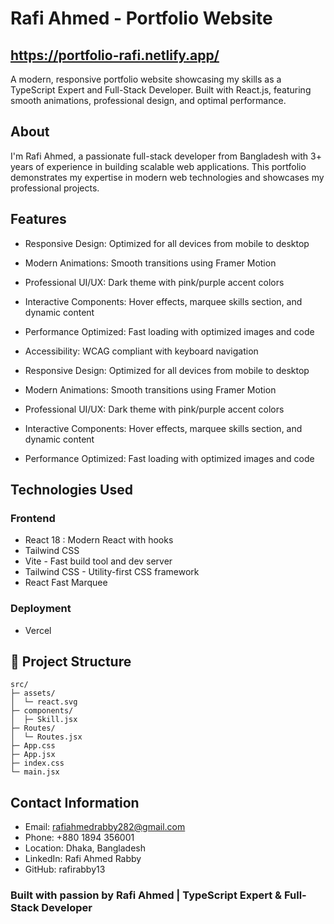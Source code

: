 
#  Rafi Ahmed - Portfolio Website



## https://portfolio-rafi.netlify.app/

A modern, responsive portfolio website showcasing my skills as a TypeScript Expert and Full-Stack Developer. Built with React.js, featuring smooth animations, professional design, and optimal performance.

## About

I'm Rafi Ahmed, a passionate full-stack developer from Bangladesh with 3+ years of experience in building scalable web applications. This portfolio demonstrates my expertise in modern web technologies and showcases my professional projects.
## Features

- Responsive Design: Optimized for all devices from mobile to desktop
- Modern Animations: Smooth transitions using Framer Motion
- Professional UI/UX: Dark theme with pink/purple accent colors
- Interactive Components: Hover effects, marquee skills section, and dynamic content
- Performance Optimized: Fast loading with optimized images and code

- Accessibility: WCAG compliant with keyboard navigation 
- Responsive Design: Optimized for all devices from mobile to desktop
- Modern Animations: Smooth transitions using Framer Motion
- Professional UI/UX: Dark theme with pink/purple accent colors
- Interactive Components: Hover effects, marquee skills section, and dynamic content
- Performance Optimized: Fast loading with optimized images and code

## Technologies Used


### Frontend

*  React 18 : Modern React with hooks
*  Tailwind CSS
*  Vite - Fast build tool and dev server
*  Tailwind CSS - Utility-first CSS framework
*  React Fast Marquee

### Deployment



*  Vercel
## 📁 Project Structure


```
src/
├─ assets/
│  └─ react.svg
├─ components/
│  ├─ Skill.jsx
├─ Routes/
│  └─ Routes.jsx
├─ App.css
├─ App.jsx
├─ index.css
└─ main.jsx

```

## Contact Information
- Email: rafiahmedrabby282@gmail.com
- Phone: +880 1894 356001
- Location: Dhaka, Bangladesh
- LinkedIn: Rafi Ahmed Rabby
- GitHub: rafirabby13
### Built with passion by Rafi Ahmed | TypeScript Expert & Full-Stack Developer



